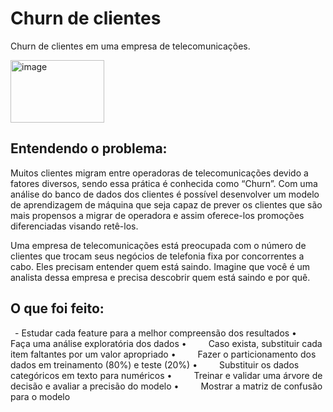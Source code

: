 # Churn de clientes
Churn de clientes em uma empresa de telecomunicações. 

<img src="https://github.com/user-attachments/assets/27f38f4b-29a3-460e-9330-e1fbec50bf25" alt="image" width="150" height="100">

## Entendendo o problema: 
Muitos clientes migram entre operadoras de telecomunicações devido a fatores diversos, sendo essa prática é conhecida como “Churn”. Com uma análise do banco de dados dos clientes é possível desenvolver um modelo de aprendizagem de máquina que seja capaz de prever os clientes que são mais propensos a migrar de operadora e assim oferece-los promoções diferenciadas visando retê-los.

Uma empresa de telecomunicações está preocupada com o número de clientes que trocam seus negócios de telefonia fixa por concorrentes a cabo. Eles precisam entender quem está saindo. Imagine que você é um analista dessa empresa e precisa descobrir quem está saindo e por quê.

## O que foi feito: 
 -    Estudar cada feature para a melhor compreensão dos resultados
•     Faça uma análise exploratória dos dados
•     Caso exista, substituir cada item faltantes por um valor apropriado
•     Fazer o particionamento dos dados em treinamento (80%) e teste (20%)
•     Substituir os dados categóricos em texto para numéricos
•     Treinar e validar uma árvore de decisão e avaliar a precisão do modelo
•     Mostrar a matriz de confusão para o modelo
